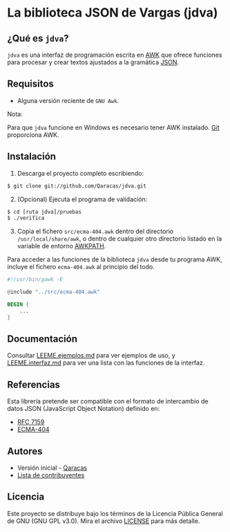 # La biblioteca JSON de Vargas (jdva)

## ¿Qué es `jdva`?

`jdva` es una interfaz de programación escrita en [AWK](https://www.gnu.org/software/gawk/manual/gawk.html) que ofrece funciones para procesar y crear textos ajustados a la gramática [JSON](https://json.org/json-es.html).

## Requisitos

* Alguna versión reciente de `GNU Awk`.

Nota:

Para que `jdva` funcione en Windows es necesario tener AWK instalado. [Git](https://git-scm.com/download/win) proporciona AWK.

## Instalación

1. Descarga el proyecto completo escribiendo:

```bash
$ git clone git://github.com/Qaracas/jdva.git
```

2. (Opcional) Ejecuta el programa de validación:

```bash
$ cd [ruta jdva]/pruebas
$ ./verifica
```

3. Copia el fichero `src/ecma-404.awk` dentro del directorio `/usr/local/share/awk`, o dentro de cualquier otro directorio listado en la variable de entorno [AWKPATH](https://www.gnu.org/software/gawk/manual/gawk.html#AWKPATH-Variable).

Para acceder a las funciones de la biblioteca `jdva` desde tu programa AWK, incluye el fichero `ecma-404.awk` al principio del todo.

```awk
#!/usr/bin/gawk -E

@include "../src/ecma-404.awk"

BEGIN {
    ...
}
```

## Documentación

Consultar [LEEME.ejemplos.md](LEEME.ejemplos.md) para ver ejemplos de uso, y [LEEME.interfaz.md](LEEME.interfaz.md) para ver una lista con las funciones de la interfaz.

## Referencias

Esta librería pretende ser compatible con el formato de intercambio de datos JSON (JavaScript Object Notation) definido en:

* [RFC 7159](https://tools.ietf.org/html/rfc7159)
* [ECMA-404](http://www.ecma-international.org/publications/standards/Ecma-404.htm)

## Autores

* Versión inicial - [Qaracas](https://github.com/Qaracas)
* [Lista de contribuyentes](https://github.com/Qaracas/jdva/contributors)

## Licencia

Este proyecto se distribuye bajo los términos de la Licencia Pública General de GNU (GNU GPL v3.0). Mira el archivo [LICENSE](LICENSE) para más detalle.

